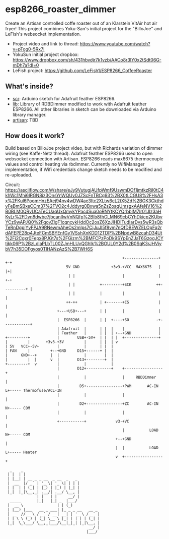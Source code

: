 # esp8266_roaster_dimmer
Create an Artisan controlled coffe roaster out of an Klarstein VitAir hot air fryer!
This project combines Yoku-San's initial project for the "BilloJoe" and LeFish's websocket implementation.
* Project video and link to thread: https://www.youtube.com/watch?v=pTog0-5Rx7I
* YokuSun initial project dropbox: https://www.dropbox.com/sh/431hbvdjr7k1vzb/AACo8r3lY0x2tSdt06G-mDh7a?dl=0
* LeFish project: https://github.com/LeFish1/ESP8266_CoffeeRoaster 

## What's inside?
* [scr](/src): Arduino sketch for Adafruit feather ESP8266.
* [lib](/lib): Library of RDBDimmer modified to work with Adafruit feather ESP8266. All other libraries in sketch can be downloaded via Arduino library manager.
* [artisan](/artisan): TBD

## How does it work?
Build based on BilloJoe project video, but with Richards variation of dimmer wiring (see Kaffe-Netz thread).
Adafruit feather ESP8266 used to open websocket connection with Artisan.
ESP8266 reads max6675 thermocouple values and control heating via rbdimmer.
Currently no WifiManager implementation, if Wifi credentials change sketch needs to be modified and re-uploaded.

Circuit:
https://asciiflow.com/#/share/eJy9VutugjAUfpWmf9UswmDOf1jmtkzRjI0tC4khWc1Mhi6IRGN8iz3OnsYnWQUv0JZScFnTBCg93%2BX0tLCGU8%2FHsA3x%2FKul6PoomHnzEAej94nv4wDW4ae3Itc2XLtw6cL2tX5Zd%2BGK3CkthdyFeBmSBxeCCm37%2FVO2c4Jddyrg0Bxwa5nZsZoaqUmsgxAAfeNV16%2B0BLM0QRyUCaTeCUaqUxQmykYPacdSua0oRNYtKCYQrbbIM7Ir01JIz3aHKyLr%2FDyn8dwbe7jbcanIIwVnNQfp%2BIb8fhGLMN69cbCYhDkicp2KUbvYCz9wAPJQ0%2FqovZlgF1cqncykHddOc2osZ6XzJlHDITudIarDvs5wR3sQbTeRnDgpjYyFPJA9RNewmAheOs2mlps7CjJuJI5f8vm7nQfDBEWZELOpFq2rdAFEPE28p4JteFCmSBYEnfGy1VSshXnKDD12TDP%2BNpdwB8zcahD34Ut%2Fj2Cgxr0Fepx8PJGt7s%2FGizm%2BMFCPzPoDk9SYpEnZJaT6GzogJCYtjkk06P%2BzLdlaPLbTL00ZJmHLUvQGhlk%2BOUL0Y2d%2B0SqK3rJHViybV7h35DOFgyos0TlHANzAzS%2B7WH6S

                                                        +---------------+          +-+
                               5V GND              +3v3-+VCC  MAX6675   |          |+|
                                | |                     |               |          +-+
                                | |           +---------+SCK           ++----------+ |
                                | |           |         |               |            |
                               ++-++          | +-------+CS             |            |
                           +---+USB+---+      | |       |               |            |
                           |  ESP8266  |      | |  +----+SO            -+------------+
                           | Adafruit  |      | |  |    |               |
                           | Feather   |      | |  | +--+GND            |
    +---------+            |        USB+-5V+  | |  | |  +---------------+
    |         |       +3v3-+3V         |      | |  | v
    | 5V   VCC+-5V+        |           |      | |  |
    | FAN     |         +--+GND     D15+------+ |  |
    |      GND+--+      |  |           |        |  |
    |         |  |      v  |        D13+--------+  |
    +---------+  v         |           |           |
                           |        D12+-----------+    +-----------------+
                           |           |                |     RBDDimmer   |
                           |         D5+----------------+PWM       AC-IN L+----- Thermofuse/ACL-IN
                           |           |                |                 |
                           |         D2+----------------+ZC        AC-IN N+----- COM
                           |           |                |                 |
                           +-----------+             v3-+VC               |
                                                        |           LOAD N+----- COM
                                                     +--+GND              |
                                                     |  |           LOAD L+----- Heater
                                                     v  +-----------------+

      _    _                                  
     | |  | |                                 
     | |__| | __ _ _ __  _ __  _   _          
     |  __  |/ _` | '_ \| '_ \| | | |         
     | |  | | (_| | |_) | |_) | |_| |         
     |_|  |_|\__,_| .__/| .__/ \__, |         
                  | |   | |     __/ |         
      _____       |_|   |_| _  |___/          
     |  __ \               | | (_)            
     | |__) |___   __ _ ___| |_ _ _ __   __ _ 
     |  _  // _ \ / _` / __| __| | '_ \ / _` |
     | | \ \ (_) | (_| \__ \ |_| | | | | (_| |
     |_|  \_\___/ \__,_|___/\__|_|_| |_|\__, |
                                         __/ |
                                        |___/ 
     
